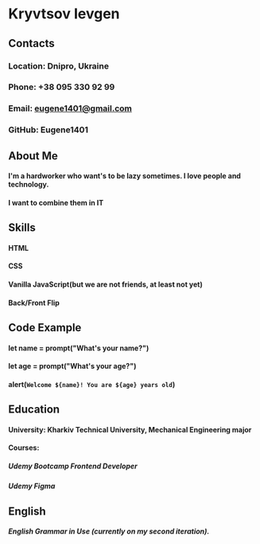 # Kryvtsov Ievgen
## Contacts
### Location: Dnipro, Ukraine
### Phone: +38 095 330 92 99
### Email: eugene1401@gmail.com
### GitHub: Eugene1401
## About Me
#### I'm a hardworker who want's to be lazy sometimes. I love people and technology.
#### I want to combine them in IT

## Skills
#### HTML
#### CSS
#### Vanilla JavaScript(but we are not friends, at least not yet)
#### Back/Front Flip
## Code Example
#### let name = prompt("What's your name?")
#### let age = prompt("What's your age?")
#### alert(`Welcome ${name}! You are ${age} years old`)
## Education
#### University: Kharkiv Technical University, Mechanical Engineering major
#### Courses:
##### Udemy Bootcamp Frontend Developer
##### Udemy Figma

## English
##### English Grammar in Use (currently on my second iteration).
